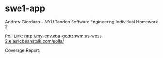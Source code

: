 # swe1-app
Andrew Giordano - NYU Tandon Software Engineering Individual Homework 2

Poll Link:
http://my-env.eba-gcdtznwm.us-west-2.elasticbeanstalk.com/polls/

Coverage Report:

